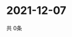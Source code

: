 # 2021-12-07
  共 0条

  <!-- BEGIN -->
  <!-- 最后更新时间Tue Dec 07 2021 05:06:36 GMT+0000 (Coordinated Universal Time) -->
  
  <!-- END -->
  
  